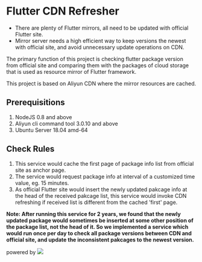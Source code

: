 # Flutter CDN Refresher
- There are plenty of Flutter mirrors, all need to be updated with official Flutter site.
- Mirror server needs a high efficient way to keep versions the newest with official site, and avoid unnecessary update operations on CDN.

The primary function of this project is checking flutter package version from official site and comparing them with the packages of cloud storage that is used as resource mirror of Flutter framework.

This project is based on Aliyun CDN where the mirror resources are cached.

## Prerequisitions
1. NodeJS 0.8 and above
2. Aliyun cli command tool 3.0.10 and above
3. Ubuntu Server 18.04 amd-64

## Check Rules
1. This service would cache the first page of package info list from official site as anchor page.
2. The service would request package info at interval of a customized time value, eg. 15 minutes.
3. As official Flutter site would insert the newly updated pakcage info at the head of the received pakcage list, this service would invoke CDN refreshing if received list is different from the cached 'first' page.

**Note: After running this service for 2 years, we found that the newly updated package would sometimes be inserted at some other position of the package list, not the head of it. So we implemented a service which would run once per day to check all package versions between CDN and official site, and update the inconsistent pakcages to the newest version.**

powered by [<img src="https://www.jetbrains.com/company/brand/img/jetbrains_logo.png">](https://jb.gg/OpenSource/)

